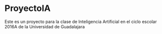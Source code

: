 # ProyectoIA
Este es un proyecto para la clase de Inteligencia Artificial en el ciclo escolar 2016A de la Universidad de Guadalajara 
